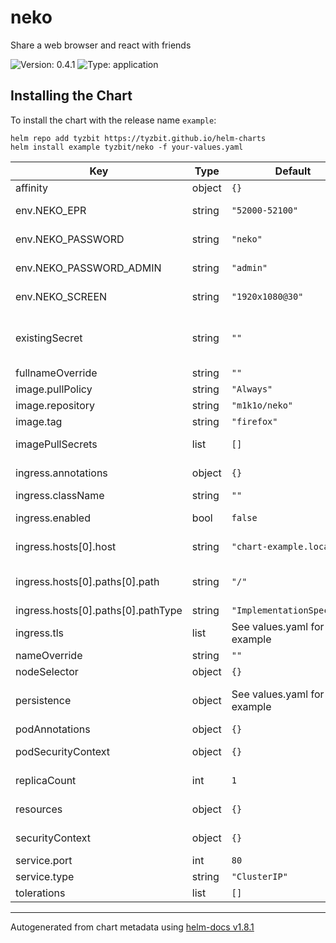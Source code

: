 # neko

Share a web browser and react with friends

![Version: 0.4.1](https://img.shields.io/badge/Version-0.4.1-informational?style=flat-square) ![Type: application](https://img.shields.io/badge/Type-application-informational?style=flat-square)

## Installing the Chart

To install the chart with the release name `example`:

```console
helm repo add tyzbit https://tyzbit.github.io/helm-charts
helm install example tyzbit/neko -f your-values.yaml
```

| Key | Type | Default | Description |
|-----|------|---------|-------------|
| affinity | object | `{}` | Pod affinity |
| env.NEKO_EPR | string | `"52000-52100"` | Port range for Neko |
| env.NEKO_PASSWORD | string | `"neko"` | Default password for general users |
| env.NEKO_PASSWORD_ADMIN | string | `"admin"` | Default password for administrators |
| env.NEKO_SCREEN | string | `"1920x1080@30"` | Screen resolution (resolution)@(fps) |
| existingSecret | string | `""` | Use an existing secret with environment variables for Neko |
| fullnameOverride | string | `""` | Full name override |
| image.pullPolicy | string | `"Always"` | Docker pull policy |
| image.repository | string | `"m1k1o/neko"` | Image repository |
| image.tag | string | `"firefox"` | Image tag |
| imagePullSecrets | list | `[]` | Docker image pull secrets |
| ingress.annotations | object | `{}` | Annotations for the ingress |
| ingress.className | string | `""` | Ingress class |
| ingress.enabled | bool | `false` | Whether to create the ingress object |
| ingress.hosts[0].host | string | `"chart-example.local"` | Hostname to access Neko |
| ingress.hosts[0].paths[0].path | string | `"/"` | Path off the hostname to access Neko |
| ingress.hosts[0].paths[0].pathType | string | `"ImplementationSpecific"` | Path type |
| ingress.tls | list | See values.yaml for an example | TLS config |
| nameOverride | string | `""` | Name override |
| nodeSelector | object | `{}` | Node selector |
| persistence | object | See values.yaml for an example | Additional persistent volume claims to mount |
| podAnnotations | object | `{}` | Pod annotations |
| podSecurityContext | object | `{}` | Pod security context |
| replicaCount | int | `1` | Number of replicas |
| resources | object | `{}` | Container resources |
| securityContext | object | `{}` | Container security context |
| service.port | int | `80` | Service port |
| service.type | string | `"ClusterIP"` | Service type |
| tolerations | list | `[]` | Pod tolerations |

----------------------------------------------
Autogenerated from chart metadata using [helm-docs v1.8.1](https://github.com/norwoodj/helm-docs/releases/v1.8.1)
